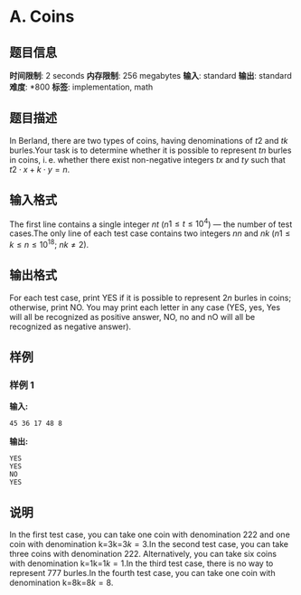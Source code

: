 # A. Coins

## 题目信息

**时间限制**: 2 seconds
**内存限制**: 256 megabytes
**输入**: standard
**输出**: standard
**难度**: *800
**标签**: implementation, math

## 题目描述

In Berland, there are two types of coins, having denominations of $t$$2$ and $t$$k$ burles.Your task is to determine whether it is possible to represent $t$$n$ burles in coins, i. e. whether there exist non-negative integers $t$$x$ and $t$$y$ such that $t$$2 \cdot x + k \cdot y = n$.

## 输入格式

The first line contains a single integer $n$$t$ ($n$$1 \le t \le 10^4$) — the number of test cases.The only line of each test case contains two integers $n$$n$ and $n$$k$ ($n$$1 \le k \le n \le 10^{18}$; $n$$k \ne 2$).

## 输出格式

For each test case, print YES if it is possible to represent $2$$n$ burles in coins; otherwise, print NO. You may print each letter in any case (YES, yes, Yes will all be recognized as positive answer, NO, no and nO will all be recognized as negative answer).

## 样例

### 样例 1

**输入:**
```
45 36 17 48 8
```

**输出:**
```
YES
YES
NO
YES
```

## 说明

In the first test case, you can take one coin with denomination 22$2$ and one coin with denomination k=3k=3$k = 3$.In the second test case, you can take three coins with denomination 22$2$. Alternatively, you can take six coins with denomination k=1k=1$k = 1$.In the third test case, there is no way to represent 77$7$ burles.In the fourth test case, you can take one coin with denomination k=8k=8$k = 8$.
